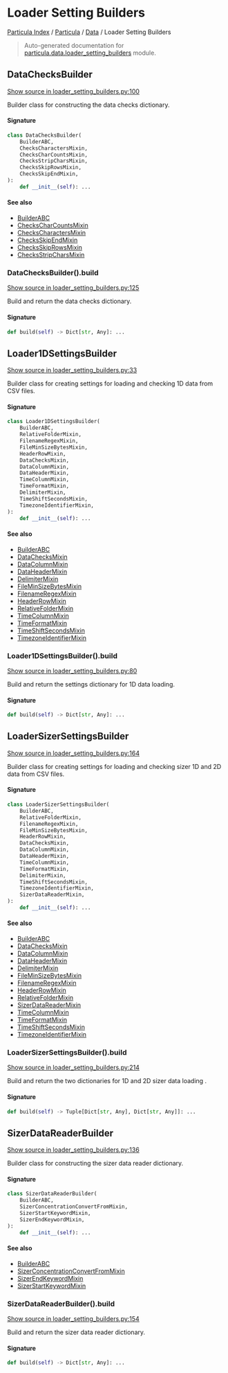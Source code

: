 # Loader Setting Builders

[Particula Index](../../README.md#particula-index) / [Particula](../index.md#particula) / [Data](./index.md#data) / Loader Setting Builders

> Auto-generated documentation for [particula.data.loader_setting_builders](https://github.com/Gorkowski/particula/blob/main/particula/data/loader_setting_builders.py) module.

## DataChecksBuilder

[Show source in loader_setting_builders.py:100](https://github.com/Gorkowski/particula/blob/main/particula/data/loader_setting_builders.py#L100)

Builder class for constructing the data checks dictionary.

#### Signature

```python
class DataChecksBuilder(
    BuilderABC,
    ChecksCharactersMixin,
    ChecksCharCountsMixin,
    ChecksStripCharsMixin,
    ChecksSkipRowsMixin,
    ChecksSkipEndMixin,
):
    def __init__(self): ...
```

#### See also

- [BuilderABC](../next/abc_builder.md#builderabc)
- [ChecksCharCountsMixin](./mixin.md#checkscharcountsmixin)
- [ChecksCharactersMixin](./mixin.md#checkscharactersmixin)
- [ChecksSkipEndMixin](./mixin.md#checksskipendmixin)
- [ChecksSkipRowsMixin](./mixin.md#checksskiprowsmixin)
- [ChecksStripCharsMixin](./mixin.md#checksstripcharsmixin)

### DataChecksBuilder().build

[Show source in loader_setting_builders.py:125](https://github.com/Gorkowski/particula/blob/main/particula/data/loader_setting_builders.py#L125)

Build and return the data checks dictionary.

#### Signature

```python
def build(self) -> Dict[str, Any]: ...
```



## Loader1DSettingsBuilder

[Show source in loader_setting_builders.py:33](https://github.com/Gorkowski/particula/blob/main/particula/data/loader_setting_builders.py#L33)

Builder class for creating settings for loading and checking 1D data
from CSV files.

#### Signature

```python
class Loader1DSettingsBuilder(
    BuilderABC,
    RelativeFolderMixin,
    FilenameRegexMixin,
    FileMinSizeBytesMixin,
    HeaderRowMixin,
    DataChecksMixin,
    DataColumnMixin,
    DataHeaderMixin,
    TimeColumnMixin,
    TimeFormatMixin,
    DelimiterMixin,
    TimeShiftSecondsMixin,
    TimezoneIdentifierMixin,
):
    def __init__(self): ...
```

#### See also

- [BuilderABC](../next/abc_builder.md#builderabc)
- [DataChecksMixin](./mixin.md#datachecksmixin)
- [DataColumnMixin](./mixin.md#datacolumnmixin)
- [DataHeaderMixin](./mixin.md#dataheadermixin)
- [DelimiterMixin](./mixin.md#delimitermixin)
- [FileMinSizeBytesMixin](./mixin.md#fileminsizebytesmixin)
- [FilenameRegexMixin](./mixin.md#filenameregexmixin)
- [HeaderRowMixin](./mixin.md#headerrowmixin)
- [RelativeFolderMixin](./mixin.md#relativefoldermixin)
- [TimeColumnMixin](./mixin.md#timecolumnmixin)
- [TimeFormatMixin](./mixin.md#timeformatmixin)
- [TimeShiftSecondsMixin](./mixin.md#timeshiftsecondsmixin)
- [TimezoneIdentifierMixin](./mixin.md#timezoneidentifiermixin)

### Loader1DSettingsBuilder().build

[Show source in loader_setting_builders.py:80](https://github.com/Gorkowski/particula/blob/main/particula/data/loader_setting_builders.py#L80)

Build and return the settings dictionary for 1D data loading.

#### Signature

```python
def build(self) -> Dict[str, Any]: ...
```



## LoaderSizerSettingsBuilder

[Show source in loader_setting_builders.py:164](https://github.com/Gorkowski/particula/blob/main/particula/data/loader_setting_builders.py#L164)

Builder class for creating settings for loading and checking sizer
1D and 2D data from CSV files.

#### Signature

```python
class LoaderSizerSettingsBuilder(
    BuilderABC,
    RelativeFolderMixin,
    FilenameRegexMixin,
    FileMinSizeBytesMixin,
    HeaderRowMixin,
    DataChecksMixin,
    DataColumnMixin,
    DataHeaderMixin,
    TimeColumnMixin,
    TimeFormatMixin,
    DelimiterMixin,
    TimeShiftSecondsMixin,
    TimezoneIdentifierMixin,
    SizerDataReaderMixin,
):
    def __init__(self): ...
```

#### See also

- [BuilderABC](../next/abc_builder.md#builderabc)
- [DataChecksMixin](./mixin.md#datachecksmixin)
- [DataColumnMixin](./mixin.md#datacolumnmixin)
- [DataHeaderMixin](./mixin.md#dataheadermixin)
- [DelimiterMixin](./mixin.md#delimitermixin)
- [FileMinSizeBytesMixin](./mixin.md#fileminsizebytesmixin)
- [FilenameRegexMixin](./mixin.md#filenameregexmixin)
- [HeaderRowMixin](./mixin.md#headerrowmixin)
- [RelativeFolderMixin](./mixin.md#relativefoldermixin)
- [SizerDataReaderMixin](./mixin.md#sizerdatareadermixin)
- [TimeColumnMixin](./mixin.md#timecolumnmixin)
- [TimeFormatMixin](./mixin.md#timeformatmixin)
- [TimeShiftSecondsMixin](./mixin.md#timeshiftsecondsmixin)
- [TimezoneIdentifierMixin](./mixin.md#timezoneidentifiermixin)

### LoaderSizerSettingsBuilder().build

[Show source in loader_setting_builders.py:214](https://github.com/Gorkowski/particula/blob/main/particula/data/loader_setting_builders.py#L214)

Build and return the two dictionaries for 1D and 2D sizer data
loading .

#### Signature

```python
def build(self) -> Tuple[Dict[str, Any], Dict[str, Any]]: ...
```



## SizerDataReaderBuilder

[Show source in loader_setting_builders.py:136](https://github.com/Gorkowski/particula/blob/main/particula/data/loader_setting_builders.py#L136)

Builder class for constructing the sizer data reader dictionary.

#### Signature

```python
class SizerDataReaderBuilder(
    BuilderABC,
    SizerConcentrationConvertFromMixin,
    SizerStartKeywordMixin,
    SizerEndKeywordMixin,
):
    def __init__(self): ...
```

#### See also

- [BuilderABC](../next/abc_builder.md#builderabc)
- [SizerConcentrationConvertFromMixin](./mixin.md#sizerconcentrationconvertfrommixin)
- [SizerEndKeywordMixin](./mixin.md#sizerendkeywordmixin)
- [SizerStartKeywordMixin](./mixin.md#sizerstartkeywordmixin)

### SizerDataReaderBuilder().build

[Show source in loader_setting_builders.py:154](https://github.com/Gorkowski/particula/blob/main/particula/data/loader_setting_builders.py#L154)

Build and return the sizer data reader dictionary.

#### Signature

```python
def build(self) -> Dict[str, Any]: ...
```
